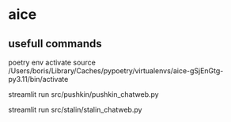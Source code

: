 # aice

## usefull commands
poetry env activate
source /Users/boris/Library/Caches/pypoetry/virtualenvs/aice-gSjEnGtg-py3.11/bin/activate


streamlit run src/pushkin/pushkin_chatweb.py

streamlit run src/stalin/stalin_chatweb.py